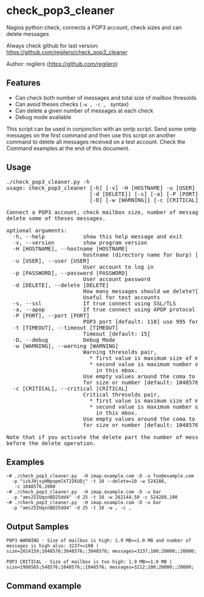 check_pop3_cleaner
==================

Nagios python check, connects a POP3 account, check sizes and can delete messages

Always check github for last version: https://github.com/regilero/check_pop3_cleaner

Author: regilero (https://github.com/regilero)

Features
---------

  * Can check both number of messages and total size of mailbox thresolds
  * Can avoid theses checks (``-w , -c , `` syntax)
  * Can delete a given number of messages at each check
  * Debug mode available

This script can be used in conjonction with an smtp script. Send some smtp messages on the first command and then use this script on another command to delete all messages received on a test account. Check the Command examples at the end of this document.

Usage
-----

<pre>
./check_pop3_cleaner.py -h
usage: check_pop3_cleaner [-h] [-v] -H [HOSTNAME] -u [USER] -p [PASSWORD]
                          [-d [DELETE]] [-s] [-a] [-P [PORT]] [-t [TIMEOUT]]
                          [-D] [-w [WARNING]] [-c [CRITICAL]]

Connect a POP3 account, check mailbox size, number of messages and may also
delete some of theses messages.

optional arguments:
  -h, --help            show this help message and exit
  -v, --version         show program version
  -H [HOSTNAME], --hostname [HOSTNAME]
                        hostname (directory name for burp) [default: None]
  -u [USER], --user [USER]
                        User account to log in 
  -p [PASSWORD], --password [PASSWORD]
                        User account password
  -d [DELETE], --delete [DELETE]
                        How many messages should we delete?[default: 0].
                        Useful for test accounts
  -s, --ssl             If true connect using SSL/TLS
  -a, --apop            If true connect using APOP protocol
  -P [PORT], --port [PORT]
                        POP3 port [default: 110] use 995 for ssl
  -t [TIMEOUT], --timeout [TIMEOUT]
                        Timeout [default: 15]
  -D, --debug           Debug Mode
  -w [WARNING], --warning [WARNING]
                        Warning thresolds pair,
                          * first value is maximum size of mbox in octets,
                          * second value is maximum number of messages
                            in this mbox.
                        Use empty values around the coma to remove a check
                        for size or number [default: 1048576,200]
  -c [CRITICAL], --critical [CRITICAL]
                        Critical thresolds pair,
                          * first value is maximum size of mbox in octets,
                          * second value is maximum number of messages
                            in this mbox.
                        Use empty values around the coma to remove a check
                        for size or number [default: 10485760,1000]

Note that if you activate the delete part the number of messages are taken
before the delete operation.
</pre>


Examples
--------

    ~# ./check_pop3_cleaner.py  -H imap.example.com -D -u foo@example.com 
      -p "iskJHjsyHNpopmlkT2IKUDj" -t 10 --delete=10 -w 524288,
       -c 1048576,2000
    ~# ./check_pop3_cleaner.py  -H imap.example.com -D -u bar 
      -p "ams25IUqsnBD25dd4" -d 25 -t 10 -w 262144,50 -c 524288,100
    ~# ./check_pop3_cleaner.py  -H imap.example.com -D -u bar 
      -p "ams25IUqsnBD25dd4" -d 25 -t 10 -w , -c ,

Output Samples
--------------

    POP3 WARNING - Size of mailbox is high: 1.9 MB>=1.0 MB and number of messages is high also: 3237>=100 | size=2014159;1048576;3048576;;3048576; messages=3237;100;20000;;20000;
    
    POP3 CRITICAL - Size of mailbox is too high: 1.9 MB>=1.0 MB | size=1998565;548576;1048576;;1048576; messages=3212;100;20000;;20000;

    

Command example
---------------

